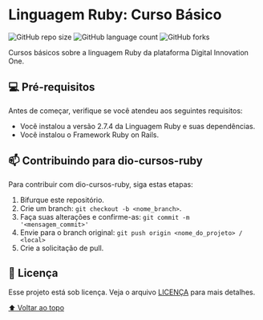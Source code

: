 # Linguagem Ruby: Curso Básico 
![GitHub repo size](https://img.shields.io/github/repo-size/iuricode/README-template?style=for-the-badge)
![GitHub language count](https://img.shields.io/github/languages/count/osksergio/dio-cursos-ruby?style=for-the-badge)
![GitHub forks](https://img.shields.io/github/forks/osksergio/dio-cursos-ruby?style=for-the-badge)

Cursos básicos sobre a linguagem Ruby da plataforma Digital Innovation One.

## 💻 Pré-requisitos

Antes de começar, verifique se você atendeu aos seguintes requisitos:
* Você instalou a versão 2.7.4 da Linguagem Ruby e suas dependências.
* Você instalou o Framework Ruby on Rails.

## 📫 Contribuindo para dio-cursos-ruby
<!---Se o seu README for longo ou se você tiver algum processo ou etapas específicas que deseja que os contribuidores sigam, considere a criação de um arquivo CONTRIBUTING.md separado--->
Para contribuir com dio-cursos-ruby, siga estas etapas:

1. Bifurque este repositório.
2. Crie um branch: `git checkout -b <nome_branch>`.
3. Faça suas alterações e confirme-as: `git commit -m '<mensagem_commit>'`
4. Envie para o branch original: `git push origin <nome_do_projeto> / <local>`
5. Crie a solicitação de pull.

## 📝 Licença

Esse projeto está sob licença. Veja o arquivo [LICENÇA](LICENSE.md) para mais detalhes.

[⬆ Voltar ao topo](#nome-do-projeto)<br>

